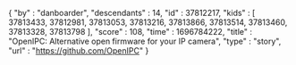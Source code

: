 {
  "by" : "danboarder",
  "descendants" : 14,
  "id" : 37812217,
  "kids" : [ 37813433, 37812981, 37813053, 37813216, 37813866, 37813514, 37813460, 37813328, 37813798 ],
  "score" : 108,
  "time" : 1696784222,
  "title" : "OpenIPC: Alternative open firmware for your IP camera",
  "type" : "story",
  "url" : "https://github.com/OpenIPC"
}
